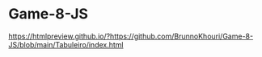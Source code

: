 # Game-8-JS

https://htmlpreview.github.io/?https://github.com/BrunnoKhouri/Game-8-JS/blob/main/Tabuleiro/index.html
